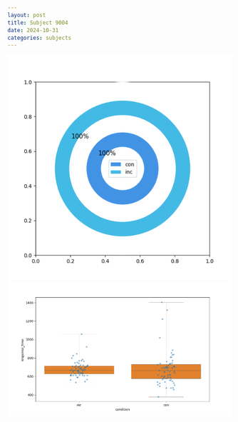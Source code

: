 ```yaml
---
layout: post
title: Subject 9004
date: 2024-10-31
categories: subjects
---
```


![](data/9004/run-3/9004_accuracy_by_condition.png)
![](data/9004/run-3/9004_rt.png)
